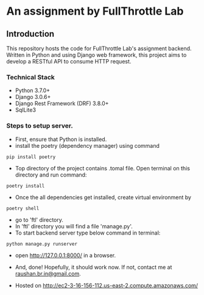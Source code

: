 # An assignment by FullThrottle Lab


## Introduction
This repository hosts the code for FullThrottle Lab's assignment backend. Written in Python and using Django web framework, this project aims to develop a RESTful API to consume HTTP request.

### Technical Stack
- Python 3.7.0+
- Django 3.0.6+
- Django Rest Framework (DRF) 3.8.0+
- SqlLite3

### Steps to setup server.
- First, ensure that Python is installed. 
- install the poetry (dependency manager) using command
```shell 
pip install poetry
```
- Top directory of the project contains .tomal file. Open terminal on this directory and run command:
```shell 
poetry install
```
- Once the all dependencies get installed, create virtual environment by 
```shell 
poetry shell
``` 
- go to 'ftl' directory.
- In 'ftl' directory you will find a file 'manage.py'.
- To start backend server type below command in terminal:
```shell
python manage.py runserver
```
- open http://127.0.0.1:8000/ in a browser.
- And, done! Hopefully, it should work now. If not, contact me at raushan.br.in@gmail.com.

- Hosted on http://ec2-3-16-156-112.us-east-2.compute.amazonaws.com/
